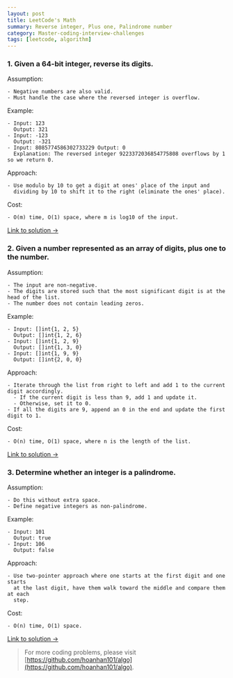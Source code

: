 ```yaml
---
layout: post
title: LeetCode's Math
summary: Reverse integer, Plus one, Palindrome number
category: Master-coding-interview-challenges
tags: [leetcode, algorithm]
---
```


### 1. Given a 64-bit integer, reverse its digits.

Assumption:
```
- Negative numbers are also valid.
- Must handle the case where the reversed integer is overflow.
```

Example:
```
- Input: 123
  Output: 321
- Input: -123
  Output: -321
- Input: 8085774586302733229 Output: 0
  Explanation: The reversed integer 9223372036854775808 overflows by 1 so we return 0.
```

Approach:
```
- Use modulo by 10 to get a digit at ones' place of the input and
  dividing by 10 to shift it to the right (eliminate the ones' place).
```

Cost:
```
- O(m) time, O(1) space, where m is log10 of the input.
```

[Link to solution →](https://github.com/hoanhan101/algo/blob/master/leetcode/reverse_integer_test.go)

### 2. Given a number represented as an array of digits, plus one to the number.

Assumption:
```
- The input are non-negative.
- The digits are stored such that the most significant digit is at the head of the list.
- The number does not contain leading zeros.
```

Example:
```
- Input: []int{1, 2, 5}
  Output: []int{1, 2, 6}
- Input: []int{1, 2, 9}
  Output: []int{1, 3, 0}
- Input: []int{1, 9, 9}
  Output: []int{2, 0, 0}
```

Approach:
```
- Iterate through the list from right to left and add 1 to the current digit accordingly.
  - If the current digit is less than 9, add 1 and update it.
  - Otherwise, set it to 0.
- If all the digits are 9, append an 0 in the end and update the first digit to 1.
```

Cost:
```
- O(n) time, O(1) space, where n is the length of the list.
```

[Link to solution →](https://github.com/hoanhan101/algo/blob/master/leetcode/plus_one_test.go)

### 3. Determine whether an integer is a palindrome.

Assumption:
```
- Do this without extra space.
- Define negative integers as non-palindrome.
```

Example:
```
- Input: 101
  Output: true
- Input: 106
  Output: false
```

Approach:
```
- Use two-pointer approach where one starts at the first digit and one starts
  at the last digit, have them walk toward the middle and compare them at each
  step.
```

Cost:
```
- O(n) time, O(1) space.
```

[Link to solution →](https://github.com/hoanhan101/algo/blob/master/leetcode/palindrome_number_test.go)

> For more coding problems, please visit
  [https://github.com/hoanhan101/algo](https://github.com/hoanhan101/algo).
